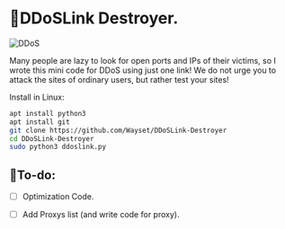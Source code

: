 # 🧨DDoSLink Destroyer.

![DDoS](https://github.com/Wayset/DDoSLink-Destroyer/blob/main/ddoslink.png?raw=true)

 Many people are lazy to look for open ports and IPs of their victims, so I wrote this mini code for DDoS using just one link!
 We do not urge you to attack the sites of ordinary users, but rather test your sites!

Install in Linux:
```bash
apt install python3
apt install git
git clone https://github.com/Wayset/DDoSLink-Destroyer
cd DDoSLink-Destroyer
sudo python3 ddoslink.py
```

## 🔩To-do:
- [ ] Optimization Code.
- [ ] Add Proxys list (and write code for proxy).

           
